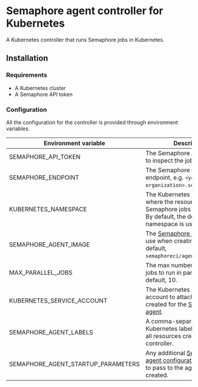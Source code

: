 # Semaphore agent controller for Kubernetes

A Kubernetes controller that runs Semaphore jobs in Kubernetes.

## Installation

### Requirements

- A Kubernetes cluster
- A Semaphore API token

### Configuration

All the configuration for the controller is provided through environment variables.

| Environment variable               | Description |
|------------------------------------|-------------|
| SEMAPHORE_API_TOKEN                | The Semaphore API token used to inspect the job queues. |
| SEMAPHORE_ENDPOINT                 | The Semaphore control plane endpoint, e.g. `<your-organization>.semaphoreci.com`. |
| KUBERNETES_NAMESPACE               | The Kubernetes namespace where the resources for Semaphore jobs will be created. By default, the default namespace is used. |
| SEMAPHORE_AGENT_IMAGE              | The [Semaphore agent](https://github.com/semaphoreci/agent) image to use when creating agents. By default, `semaphoreci/agent:latest`. |
| MAX_PARALLEL_JOBS                  | The max number of Semaphore jobs to run in parallel. By default, 10. |
| KUBERNETES_SERVICE_ACCOUNT         | The Kubernetes service account to attach to the pods created for the [Semaphore agent](https://github.com/semaphoreci/agent). |
| SEMAPHORE_AGENT_LABELS             | A comma-separated list of Kubernetes labels to apply on all resources created by the controller. |
| SEMAPHORE_AGENT_STARTUP_PARAMETERS | Any additional [Semaphore agent configuration parameters](https://docs.semaphoreci.com/ci-cd-environment/configure-self-hosted-agent/) to pass to the agents being created. |
